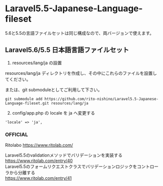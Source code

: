 # Laravel5.5-Japanese-Language-fileset
5.6と5.5の言語ファイルセットは同じ構成なので、両バージョンで使えます。
## Laravel5.6/5.5 日本語言語ファイルセット
1. resources/lang/ja の設置

resources/lang/ja ディレクトリを作成し、その中にこれらのファイルを設置してください。

または、git submoduleとしてご利用して下さい。

```
git submodule add https://github.com/rito-nishino/Laravel5.5-Japanese-Language-fileset.git resources/lang/ja
```

2. config/app.php の locale を ja へ変更する

```
'locale' => 'ja',
```

### OFFICIAL

Ritolabo https://www.ritolab.com/

Laravel5.5のvalidationメソッドでバリデーションを実装する  
https://www.ritolab.com/entry/40  
Laravel5.5のフォームリクエストクラスでバリデーションロジックをコントローラから分離する  
https://www.ritolab.com/entry/41
